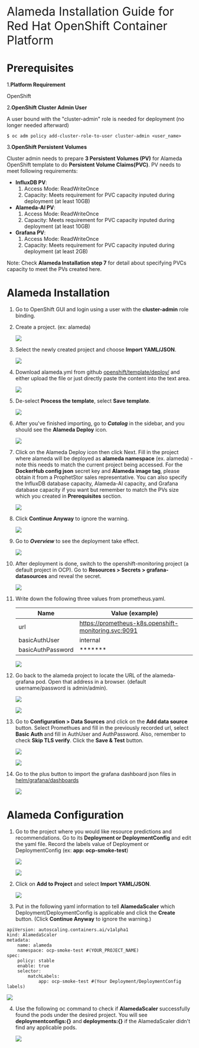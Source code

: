 <P style="font-size:24pt; bold">Alameda Installation Guide for Red Hat OpenShift Container Platform</p>

# Prerequisites
1.**Platform Requirement**

OpenShift

2.**OpenShift Cluster Admin User**

A user bound with the "cluster-admin" role is needed for deployment (no longer needed afterward)
```
$ oc adm policy add-cluster-role-to-user cluster-admin <user_name>
```

3.**OpenShift Persistent Volumes**

Cluster admin needs to prepare **3 Persistent Volumes (PV)** for Alameda OpenShift template to do **Persistent Volume Claims(PVC)**. PV needs to meet following requirements:

* **InfluxDB PV**:
	1. Access Mode: ReadWriteOnce
	2. Capacity: Meets requirement for PVC capacity inputed during deployment (at least 10GB)
* **Alameda-AI PV**:
	1. Access Mode: ReadWriteOnce
	2. Capacity: Meets requirement for PVC capacity inputed during deployment (at least 10GB)
* **Grafana PV**:
	1. Access Mode: ReadWriteOnce
	2. Capacity: Meets requirement for PVC capacity inputed during deployment (at least 2GB)

Note: Check **Alameda Installation step 7** for detail about specifying PVCs capacity to meet the PVs created here.
# Alameda Installation

1. Go to OpenShift GUI and login using a user with the **cluster-admin** role binding.

2. Create a project. (ex: alameda)
	
	![](./img/openshift_guide/1.png)
	
3. Select the newly created project and choose **Import YAML/JSON**.
	
	![](./img/openshift_guide/2.png)
	
4. Download alameda.yml from github [openshift/template/deploy/](..openshift/template/deploy/) and either upload the file or just directly paste the content into the text area.

	![](./img/openshift_guide/3.png)
	
5. De-select **Process the template**, select **Save template**.
	
	![](./img/openshift_guide/4.png)
	
6. After you've finished importing, go to ***Catalog*** in the sidebar, and you should see the **Alameda Deploy** icon.
	
	![](./img/openshift_guide/5.png)
	
7. Click on the Alameda Deploy icon then click Next. Fill in the project where alameda will be deployed as **alameda namespace** (ex. alameda) - note this needs to match the current project being accessed. For the **DockerHub config json** secret key and **Alameda image tag**, please obtain it from a ProphetStor sales representative. You can also specify the InfluxDB database capacity, Alameda-AI capacity, and Grafana database capacity if you want but remember to match the PVs size which you created in **Prerequisites** section.
	
	![](./img/openshift_guide/6.png)
	
8. Click **Continue Anyway** to ignore the warning.
	
	![](./img/openshift_guide/7.png)
	
9. Go to ***Overview*** to see the deployment take effect.
	
	![](./img/openshift_guide/8.png)
	
10. After deployment is done, switch to the openshift-monitoring project (a default project in OCP). Go to **Resources > Secrets > grafana-datasources** and reveal the secret.
	
	![](./img/openshift_guide/9.png)
	
11. Write down the following three values from prometheus.yaml.

	| Name | Value (example)|
	| --- | --- |
	| url | https://prometheus-k8s.openshift-monitoring.svc:9091 |
	| basicAuthUser | internal |
	| basicAuthPassword | ******* |
	
	![](./img/openshift_guide/10.png)
	
12. Go back to the alameda project to locate the URL of the alameda-grafana pod. Open that address in a browser. (default username/password is admin/admin).
	
	![](./img/openshift_guide/11.png)
	
	![](./img/openshift_guide/12.png)
	
13. Go to **Configuration > Data Sources** and click on the **Add data source** button. Select Promethues and fill in the previously recorded url, select **Basic Auth** and fill in AuthUser and AuthPassword. Also, remember to check **Skip TLS verify**. Click the **Save & Test** button.
	
	![](./img/openshift_guide/13.png)
	
	![](./img/openshift_guide/14.png)
	
14. Go to the plus button to import the grafana dashboard json files in [helm/grafana/dashboards](../helm/grafana/dashboards/)

	![](./img/openshift_guide/15.png)

# Alameda Configuration

1. Go to the project where you would like resource predictions and recommendations. Go to its **Deployment or DeploymentConfig** and edit the yaml file. Record the labels value of Deployment or DeploymentConfig (ex: **app: ocp-smoke-test**) 
	
	![](./img/openshift_guide/16.png)
	
	![](./img/openshift_guide/17.png)
	
2. Click on **Add to Project** and select **Import YAML/JSON**.
	
	![](./img/openshift_guide/18.png)
	
3. Put in the following yaml information to tell **AlamedaScaler** which Deployment/DeploymentConfig is applicable and click the **Create** button. (Click **Continue Anyway** to ignore the warning.)

```
apiVersion: autoscaling.containers.ai/v1alpha1
kind: AlamedaScaler
metadata:
    name: alameda
    namespace: ocp-smoke-test #(YOUR_PROJECT_NAME)
spec:
    policy: stable
    enable: true
    selector:
        matchLabels:
            app: ocp-smoke-test #(Your Deployment/DeploymentConfig labels)
```
![](./img/openshift_guide/19.png)

4. Use the following oc command to check if **AlamedaScaler** successfully found the pods under the desired project. You will see **deploymentconfigs:{}** and **deployments:{}** if the AlamedaScaler didn't find any applicable pods.
	
	![](./img/openshift_guide/20.png)
	
